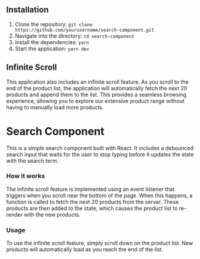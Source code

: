 ## Installation

1. Clone the repository: `git clone https://github.com/yourusername/search-component.git`
2. Navigate into the directory: `cd search-component`
3. Install the dependencies: `yarn`
4. Start the application: `yarn dev`

## Infinite Scroll

This application also includes an infinite scroll feature. As you scroll to the end of the product list, the application will automatically fetch the next 20 products and append them to the list. This provides a seamless browsing experience, allowing you to explore our extensive product range without having to manually load more products.

# Search Component

This is a simple search component built with React. It includes a debounced search input that waits for the user to stop typing before it updates the state with the search term.

### How it works

The infinite scroll feature is implemented using an event listener that triggers when you scroll near the bottom of the page. When this happens, a function is called to fetch the next 20 products from the server. These products are then added to the state, which causes the product list to re-render with the new products.

### Usage

To use the infinite scroll feature, simply scroll down on the product list. New products will automatically load as you reach the end of the list.
